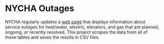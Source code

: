 # NYCHA Outages

NYCHA regularly updates a [web page](https://my.nycha.info/Outages/Outages.aspx) that displays information about service outages for heat/water, elextric, elevators, and gas that are planned, ongoing, or recently resolved. This project scrapes the data from all of these tables and saves the results in CSV files.
